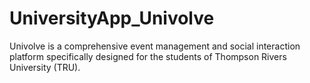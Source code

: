# UniversityApp_Univolve
Univolve is a comprehensive event management and social interaction platform specifically designed for the students of Thompson Rivers University (TRU).
